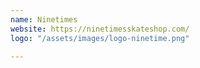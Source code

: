 ```yaml
---
name: Ninetimes
website: https://ninetimesskateshop.com/
logo: "/assets/images/logo-ninetime.png"

---
```

